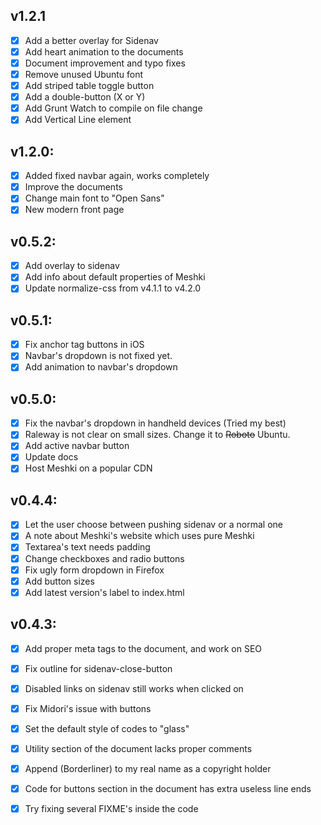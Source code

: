 ## v1.2.1
  - [x] Add a better overlay for Sidenav
  - [x] Add heart animation to the documents
  - [x] Document improvement and typo fixes
  - [x] Remove unused Ubuntu font
  - [x] Add striped table toggle button
  - [x] Add a double-button (X or Y)
  - [x] Add Grunt Watch to compile on file change
  - [x] Add Vertical Line element

## v1.2.0:
  - [x] Added fixed navbar again, works completely
  - [x] Improve the documents
  - [x] Change main font to "Open Sans"
  - [x] New modern front page

## v0.5.2:
  - [x] Add overlay to sidenav
  - [x] Add info about default properties of Meshki
  - [x] Update normalize-css from v4.1.1 to v4.2.0

## v0.5.1:
  - [x] Fix anchor tag buttons in iOS
  - [x] Navbar's dropdown is not fixed yet.
  - [x] Add animation to navbar's dropdown

## v0.5.0:
  - [x] Fix the navbar's dropdown in handheld devices (Tried my best)
  - [x] Raleway is not clear on small sizes. Change it to ~~Roboto~~ Ubuntu.
  - [x] Add active navbar button
  - [x] Update docs
  - [x] Host Meshki on a popular CDN

## v0.4.4:
  - [x] Let the user choose between pushing sidenav or a normal one
  - [x] A note about Meshki's website which uses pure Meshki
  - [x] Textarea's text needs padding
  - [x] Change checkboxes and radio buttons
  - [x] Fix ugly form dropdown in Firefox
  - [x] Add button sizes
  - [x] Add latest version's label to index.html

## v0.4.3:
  - [x] Add proper meta tags to the document, and work on SEO
  - [x] Fix outline for sidenav-close-button
  - [x] Disabled links on sidenav still works when clicked on
  - [x] Fix Midori's issue with buttons
  - [x] Set the default style of codes to "glass"
  - [x] Utility section of the document lacks proper comments
  - [x] Append (Borderliner) to my real name as a copyright holder
  - [x] Code for buttons section in the document has extra useless line ends
  - [x] Try fixing several FIXME's inside the code
 